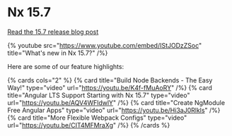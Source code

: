 # Nx 15.7

[Read the 15.7 release blog post](https://blog.nrwl.io/nx-15-7-node-support-angular-lts-lockfile-pruning-46f067090711)

{% youtube
src="https://www.youtube.com/embed/IStJODzZSoc"
title="What's new in Nx 15.7?"
/%}

Here are some of our feature highlights:

{% cards cols="2" %}
{% card title="Build Node Backends - The Easy Way!"  type="video" url="https://youtu.be/K4f-fMuAoRY" /%}
{% card title="Angular LTS Support Starting with Nx 15.7"  type="video" url="https://youtu.be/AQV4WFldwlY" /%}
{% card title="Create NgModule Free Angular Apps"  type="video" url="https://youtu.be/Hi3aJ0Rlkls" /%}
{% card title="More Flexible Webpack Configs"  type="video" url="https://youtu.be/CIT4MFMraXg" /%}
{% /cards %}
